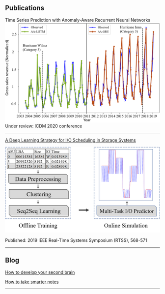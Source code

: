 ## Publications

Time Series Prediction with Anomaly-Aware Recurrent Neural Networks
<img src="images/Hurricane.PNG?raw=true"/>
Under review: ICDM 2020 conference


---

[A Deep Learning Strategy for I/O Scheduling in Storage Systems](https://ieeexplore.ieee.org/abstract/document/9052144)

<img src="images/io.png?raw=true"/>

Published: 2019 IEEE Real-Time Systems Symposium (RTSS), 568-571	

---

## Blog
[How to develop your second brain](/Blog/secondbrain)

[How to take smarter notes](/Blog/smarternotes)

---
